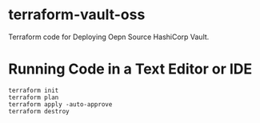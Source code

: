 # terraform-vault-oss
Terraform code for Deploying Oepn Source HashiCorp Vault.

# Running Code in a Text Editor or IDE
    terraform init
    terraform plan
    terraform apply -auto-approve
    terraform destroy
